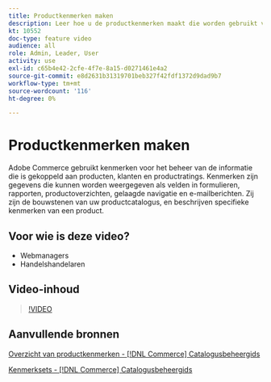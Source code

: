 ```yaml
---
title: Productkenmerken maken
description: Leer hoe u de productkenmerken maakt die worden gebruikt voor het beheren van de informatie die is gekoppeld aan producten, klanten en productratings.
kt: 10552
doc-type: feature video
audience: all
role: Admin, Leader, User
activity: use
exl-id: c65b4e42-2cfe-4f7e-8a15-d0271461e4a2
source-git-commit: e8d2631b31319701beb327f42fdf1372d9dad9b7
workflow-type: tm+mt
source-wordcount: '116'
ht-degree: 0%

---
```


# Productkenmerken maken

Adobe Commerce gebruikt kenmerken voor het beheer van de informatie die is gekoppeld aan producten, klanten en productratings. Kenmerken zijn gegevens die kunnen worden weergegeven als velden in formulieren, rapporten, productoverzichten, gelaagde navigatie en e-mailberichten. Zij zijn de bouwstenen van uw productcatalogus, en beschrijven specifieke kenmerken van een product.

## Voor wie is deze video?

- Webmanagers
- Handelshandelaren

## Video-inhoud

>[!VIDEO](https://video.tv.adobe.com/v/343749?quality=12&learn=on)

## Aanvullende bronnen

[Overzicht van productkenmerken - [!DNL Commerce] Catalogusbeheergids](https://experienceleague.adobe.com/docs/commerce-admin/catalog/product-attributes/product-attributes.html)

[Kenmerksets - [!DNL Commerce] Catalogusbeheergids](https://experienceleague.adobe.com/docs/commerce-admin/catalog/product-attributes/create/attribute-sets.html)
